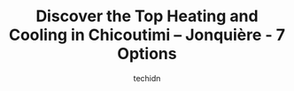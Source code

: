 ---
layout: ampstory
image: https://i0.wp.com/www.auto.or.id/wp-content/uploads/2023/06/filgo-c3a9nergie-chicoutimi-0-chicoutimi-jonquic3a8re-1686327593.jpeg?resize=640,853
author: techidn
featured: false
description: Chicoutimi – Jonquière, Quebec, Canada is a haven for Heating and Cooling enthusiasts, boasting an impressive array of 7 top-notch establishments. Whether youre a seasoned connoisseur or
title: Discover the Top Heating and Cooling in Chicoutimi – Jonquière - 7 Options
cover:
   title: Discover the Top Heating and Cooling in Chicoutimi – Jonquière - 7 Options
   subtitle: AUTO.OR.ID
   background: https://www.auto.or.id/wp-content/uploads/2023/06/filgo-c3a9nergie-chicoutimi-0-chicoutimi-jonquic3a8re-1686327593.jpeg

pages: 
 - layout: thirds
   top: <h1>#1 Les Équipements Yvan Lemay</h1>
   bottom: "<p>Une bonne adresse comme on peut le dire</p>"
   background: https://www.auto.or.id/wp-content/uploads/2023/06/filgo-c3a9nergie-chicoutimi-1-chicoutimi-jonquic3a8re-1686327594.jpeg
   backgroundblur: true
 - layout: thirds
   top: <h1>#2 Chauffage RB</h1>
   bottom: "<p>4285 Rue de la Manche, Jonquière, QC G8A 0A1, Canada</p>"
   background: https://www.auto.or.id/wp-content/uploads/2023/06/filgo-c3a9nergie-chicoutimi-2-chicoutimi-jonquic3a8re-1686327595.jpeg
   cta:
      link: https://www.auto.or.id/discover-the-top-heating-and-cooling-in-chicoutimi-jonquiere-7-options/
      text: Discover the Top Heating and Cooling in Chicoutimi – Jonquière - 7 Options
 - layout: thirds
   top: <h1>#3 Patou Réfrigération - Climatisation et Thermopompe Ville de Saguenay</h1>
   bottom: "<p>320 Rue du Couvent, Saint-Honoré, QC G0V 1L0, Canada</p>"
   background: https://images.unsplash.com/photo-1604755948429-a463f1d43c45?ixlib=rb-4.0.3&ixid=MnwxMjA3fDB8MHxwaG90by1wYWdlfHx8fGVufDB8fHx8&auto=format&fit=crop&w=640&h=853&q=80
   cta:
      link: https://www.auto.or.id/discover-the-top-heating-and-cooling-in-chicoutimi-jonquiere-7-options/
      text: Discover the Top Heating and Cooling in Chicoutimi – Jonquière - 7 Options
 - layout: thirds
   top: <h1>#4 Entreprises Martin Boucher Chauffage Inc (Les)</h1>
   bottom: "<p>5671 Royaume Blvd, Jonquière, Quebec G7X 7V5, Canada</p>"
   background: https://images.unsplash.com/photo-1630381797319-9bd529abd85a?ixlib=rb-4.0.3&ixid=MnwxMjA3fDB8MHxwaG90by1wYWdlfHx8fGVufDB8fHx8&auto=format&fit=crop&w=640&h=853&q=80
   cta:
      link: https://www.auto.or.id/discover-the-top-heating-and-cooling-in-chicoutimi-jonquiere-7-options/
      text: Discover the Top Heating and Cooling in Chicoutimi – Jonquière - 7 Options
 - layout: thirds
   top: <h1>#5 Frigo-Temp (1992) Inc</h1>
   bottom: "<p>1126 Bd du Saguenay O, Chicoutimi, QC G7J 1A6, Canada</p>"
   background: https://images.unsplash.com/photo-1508974576580-36a2f92ad3bc?ixlib=rb-4.0.3&ixid=MnwxMjA3fDB8MHxwaG90by1wYWdlfHx8fGVufDB8fHx8&auto=format&fit=crop&w=640&h=853&q=80
   cta:
      link: https://www.auto.or.id/discover-the-top-heating-and-cooling-in-chicoutimi-jonquiere-7-options/
      text: Discover the Top Heating and Cooling in Chicoutimi – Jonquière - 7 Options
 - layout: thirds
   top: <h1>#6 Thermopompe Saguenay</h1>
   bottom: "<p>1827 Bd Saint-Paul, Chicoutimi, QC G7J 4M9, Canada</p>"
   background: https://images.unsplash.com/photo-1503376780353-7e6692767b70?ixlib=rb-4.0.3&ixid=MnwxMjA3fDB8MHxwaG90by1wYWdlfHx8fGVufDB8fHx8&auto=format&fit=crop&w=640&h=853&q=80
   cta:
      link: https://www.auto.or.id/discover-the-top-heating-and-cooling-in-chicoutimi-jonquiere-7-options/
      text: Discover the Top Heating and Cooling in Chicoutimi – Jonquière - 7 Options
 - layout: thirds
   top: <h1>#7 PRO-SAG Mécanique</h1>
   bottom: "<p>130 Rue Cossette, Chicoutimi, QC G7J 4N4, Canada</p>"
   background: https://images.unsplash.com/photo-1619843810942-f8010bb6916c?ixlib=rb-4.0.3&ixid=MnwxMjA3fDB8MHxwaG90by1wYWdlfHx8fGVufDB8fHx8&auto=format&fit=crop&w=640&h=853&q=80
   cta:
      link: https://www.auto.or.id/discover-the-top-heating-and-cooling-in-chicoutimi-jonquiere-7-options/
      text: Discover the Top Heating and Cooling in Chicoutimi – Jonquière - 7 Options
 - layout: thirds
   middle: Continue reading...
   background: https://images.unsplash.com/photo-1623564493084-50c8274cf115?ixlib=rb-4.0.3&ixid=MnwxMjA3fDB8MHxwaG90by1wYWdlfHx8fGVufDB8fHx8&auto=format&fit=crop&w=640&h=853&q=80
   cta:
      link: https://www.auto.or.id/discover-the-top-heating-and-cooling-in-chicoutimi-jonquiere-7-options/
      text: Discover the Top Heating and Cooling in Chicoutimi – Jonquière - 7 Options

---